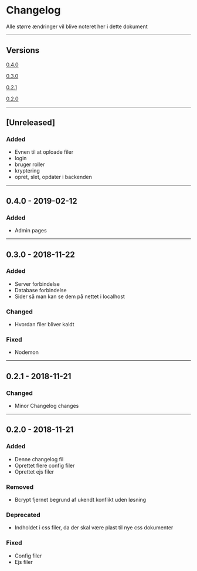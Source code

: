 # Changelog
Alle større ændringer vil blive noteret her i dette dokument

---
## Versions
[0.4.0](#023---2019-02-12)

[0.3.0](#022---2018-11-22)

[0.2.1](#021---2018-11-21)

[0.2.0](#020---2018-11-21)

---
## [Unreleased]

### Added
- Evnen til at oploade filer
- login
- bruger roller
- kryptering
- opret, slet, opdater i backenden
---

## 0.4.0 - 2019-02-12

### Added
- Admin pages
---
## 0.3.0 - 2018-11-22

### Added
- Server forbindelse
- Database forbindelse
- Sider så man kan se dem på nettet i localhost
### Changed 
- Hvordan filer bliver kaldt

### Fixed
- Nodemon
---
## 0.2.1 - 2018-11-21

### Changed 
- Minor Changelog changes
---
## 0.2.0 - 2018-11-21

### Added
- Denne changelog fil
- Oprettet flere config filer
- Oprettet ejs filer

### Removed
- Bcrypt fjernet begrund af ukendt konflikt uden løsning

### Deprecated
- Indholdet i css filer, da der skal være plast til nye css dokumenter

### Fixed
- Config filer
- Ejs filer

